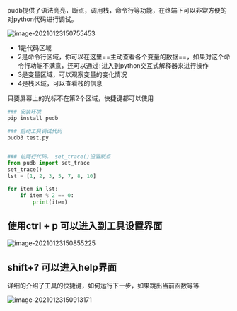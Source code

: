 pudb提供了语法高亮，断点，调用栈，命令行等功能，在终端下可以非常方便的对python代码进行调试。

![image-20210123150755453](https://cdn.jsdelivr.net/gh/DaiDuncan/PicUploader/img/20210123150755.png)

- 1是代码区域
- 2是命令行区域，你可以在这里==主动查看各个变量的数据==，如果对这个命令行功能不满意，还可以通过`!`进入到python交互式解释器来进行操作
- 3是变量区域，可以观察变量的变化情况
- 4是栈区域，可以查看栈的信息

只要屏幕上的光标不在第2个区域，快捷键都可以使用



```python
### 安装环境
pip install pudb

### 启动工具调试代码
pudb3 test.py


### 前两行代码， set_trace()设置断点
from pudb import set_trace
set_trace()
lst = [1, 2, 3, 5, 7, 8, 10]

for item in lst:
    if item % 2 == 0:
        print(item)
```





## 使用ctrl + p 可以进入到工具设置界面

![image-20210123150855225](https://cdn.jsdelivr.net/gh/DaiDuncan/PicUploader/img/20210123150855.png)





## shift+? 可以进入help界面

详细的介绍了工具的快捷键，如何运行下一步，如果跳出当前函数等等

![image-20210123150913171](https://cdn.jsdelivr.net/gh/DaiDuncan/PicUploader/img/20210123150913.png)